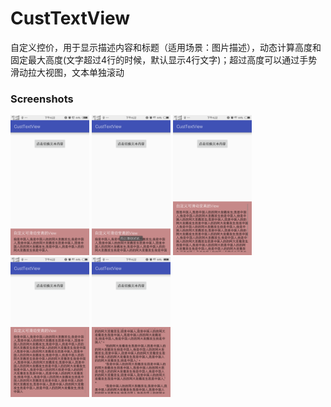 # CustTextView
自定义控价，用于显示描述内容和标题（适用场景：图片描述），动态计算高度和固定最大高度(文字超过4行的时候，默认显示4行文字)；超过高度可以通过手势滑动拉大视图，文本单独滚动


### Screenshots


<img src="screenshots/guide1.png" width="25%" />
<img src="screenshots/guide2.png" width="25%" />
<img src="screenshots/guide3.png" width="25%" />
<img src="screenshots/guide4.png" width="25%" />
<img src="screenshots/guide5.png" width="25%" />